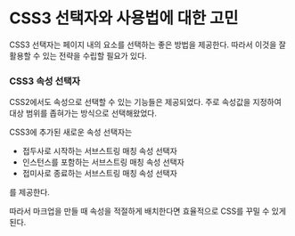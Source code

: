 # CSS3 선택자와 사용법에 대한 고민

CSS3 선택자는 페이지 내의 요소를 선택하는 좋은 방법을 제공한다.
따라서 이것을 잘 활용할 수 있는 전략을 수립할 필요가 있다.

### CSS3 속성 선택자

CSS2에서도 속성으로 선택할 수 있는 기능들은 제공되었다.
주로 속성값을 지정하여 대상 범위를 좁혀가는 방식으로 선택해왔었다.

CSS3에 추가된 새로운 속성 선택자는
* 접두사로 시작하는 서브스트링 매칭 속성 선택자
* 인스턴스를 포함하는 서브스트링 매칭 속성 선택자
* 접미사로 종료하는 서브스트링 매칭 속성 선택자

를 제공한다.

따라서 마크업을 만들 때 속성을 적절하게 배치한다면 효율적으로 CSS를 꾸밀 수 있게 된다.